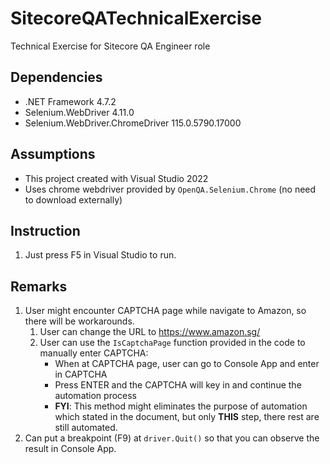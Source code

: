 # SitecoreQATechnicalExercise
Technical Exercise for Sitecore QA Engineer role

## Dependencies
* .NET Framework 4.7.2
* Selenium.WebDriver 4.11.0
* Selenium.WebDriver.ChromeDriver 115.0.5790.17000

## Assumptions
* This project created with Visual Studio 2022
* Uses chrome webdriver provided by `OpenQA.Selenium.Chrome` (no need to download externally)


## Instruction
1. Just press F5 in Visual Studio to run.

## Remarks
1. User might encounter CAPTCHA page while navigate to Amazon, so there will be workarounds.
    1. User can change the URL to https://www.amazon.sg/
    2. User can use the `IsCaptchaPage` function provided in the code to manually enter CAPTCHA:
        * When at CAPTCHA page, user can go to Console App and enter in CAPTCHA
        * Press ENTER and the CAPTCHA will key in and continue the automation process
        * __FYI__: This method might eliminates the purpose of automation which stated in the document, but only __THIS__ step, there rest are still automated.
2. Can put a breakpoint (F9) at `driver.Quit()` so that you can observe the result in Console App.